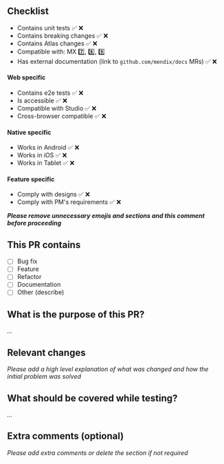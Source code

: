 ## Checklist

-   Contains unit tests ✅ ❌
-   Contains breaking changes ✅ ❌
-   Contains Atlas changes ✅ ❌
-   Compatible with: MX 7️⃣, 8️⃣, 9️⃣
-   Has external documentation (link to `github.com/mendix/docs` MRs) ✅ ❌

#### Web specific

-   Contains e2e tests ✅ ❌
-   Is accessible ✅ ❌
-   Compatible with Studio ✅ ❌
-   Cross-browser compatible ✅ ❌

#### Native specific

-   Works in Android ✅ ❌
-   Works in iOS ✅ ❌
-   Works in Tablet ✅ ❌

#### Feature specific

-   Comply with designs ✅ ❌
-   Comply with PM's requirements ✅ ❌

**_Please remove unnecessary emojis and sections and this comment before proceeding_**

## This PR contains

-   [ ] Bug fix
-   [ ] Feature
-   [ ] Refactor
-   [ ] Documentation
-   [ ] Other (describe)

## What is the purpose of this PR?

_..._

## Relevant changes

_Please add a high level explanation of what was changed and how the initial problem was solved_

## What should be covered while testing?

_..._

## Extra comments (optional)

_Please add extra comments or delete the section if not required_
